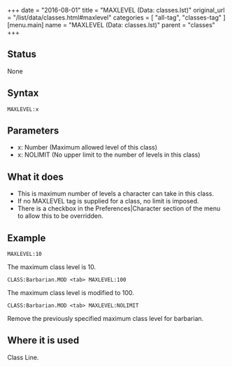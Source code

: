 +++
date = "2016-08-01"
title = "MAXLEVEL (Data: classes.lst)"
original_url = "/list/data/classes.html#maxlevel"
categories = [ "all-tag", "classes-tag" ]
[menu.main]
    name = "MAXLEVEL (Data: classes.lst)"
    parent = "classes"
+++

## Status

None

## Syntax

`MAXLEVEL:x`

## Parameters

-   x: Number (Maximum allowed level of this class)
-   x: NOLIMIT (No upper limit to the number of levels
    in this class)



What it does
------------

-   This is maximum number of levels a character can take in this class.
-   If no MAXLEVEL tag is supplied for a class, no limit is imposed.
-   There is a checkbox in the Preferences|Character section of the menu
    to allow this to be overridden.

Example
-------

`MAXLEVEL:10`

The maximum class level is 10.

`CLASS:Barbarian.MOD <tab> MAXLEVEL:100`

The maximum class level is modified to 100.

`CLASS:Barbarian.MOD <tab> MAXLEVEL:NOLIMIT`

Remove the previously specified maximum class level for barbarian.

Where it is used
----------------

Class Line.

